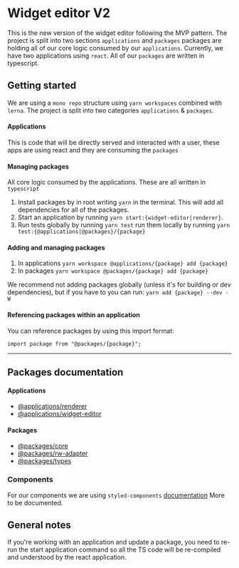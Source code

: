 # Widget editor V2

This is the new version of the widget editor following the MVP pattern. The project is split into two sections `applications` and `packages` packages are holding all of our core logic consumed by our `applications`. Currently, we have two applications using `react`. All of our `packages` are written in typescript.

## Getting started

We are using a `mono repo` structure using `yarn workspaces` combined with `lerna`. The project is split into two categories `applications` & `packages`.

#### Applications

This is code that will be directly served and interacted with a user, these apps are using react and they are consuming the `packages`

#### Managing packages

All core logic consumed by the applications. These are all written in `typescript`

1. Install packages by in root writing `yarn` in the terminal. This will add all dependencies for all of the packages.
2. Start an application by running `yarn start:{widget-editor|renderer}`.
3. Run tests globally by running `yarn test` run them locally by running `yarn test:{@applications|@packages}/{package}`

#### Adding and managing packages

1. In applications `yarn workspace @applications/{package} add {package}`
2. In packages `yarn workspace @packages/{package} add {package}`

We recommend not adding packages globally (unless it's for building or dev dependencies), but if you have to you can run: `yarn add {package} --dev -W`

#### Referencing packages within an application

You can reference packages by using this import format:

```
import package from "@packages/{package}";
```

---

## Packages documentation

#### Applications

- [@applications/renderer](https://github.com/Vizzuality/widget-editor/blob/master/src/applications/renderer)
- [@applications/widget-editor](https://github.com/Vizzuality/widget-editor/blob/master/src/applications/widget-editor)

#### Packages

- [@packages/core](https://github.com/Vizzuality/widget-editor/blob/master/src/packages/core)
- [@packages/rw-adapter](https://github.com/Vizzuality/widget-editor/blob/master/src/packages/rw-adapter)
- [@packages/types](https://github.com/Vizzuality/widget-editor/blob/master/src/packages/types)

### Components

For our components we are using `styled-components` [documentation](https://www.styled-components.com/) More to be documented.

## General notes

If you're working with an application and update a package, you need to re-run the start application command so all the TS code will be re-compiled and understood by the react application.
